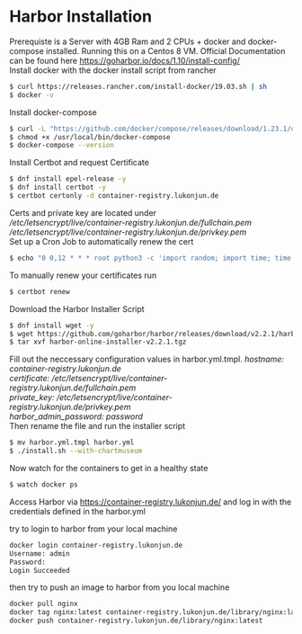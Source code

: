# Harbor Installation
Prerequiste is a Server with 4GB Ram and 2 CPUs + docker and docker-compose installed. Running this on a Centos 8 VM.
Official Documentation can be found here https://goharbor.io/docs/1.10/install-config/  
Install docker with the docker install script from rancher
```bash
$ curl https://releases.rancher.com/install-docker/19.03.sh | sh
$ docker -v
```
Install docker-compose
```bash
$ curl -L "https://github.com/docker/compose/releases/download/1.23.1/docker-compose-$(uname -s)-$(uname -m)" -o /usr/local/bin/docker-compose
$ chmod +x /usr/local/bin/docker-compose
$ docker-compose --version
```
Install Certbot and request Certificate
```bash
$ dnf install epel-release -y
$ dnf install certbot -y
$ certbot certonly -d container-registry.lukonjun.de
```
Certs and private key are located under  
*/etc/letsencrypt/live/container-registry.lukonjun.de/fullchain.pem*  
*/etc/letsencrypt/live/container-registry.lukonjun.de/privkey.pem*  
Set up a Cron Job to automatically renew the cert  
```bash
$ echo "0 0,12 * * * root python3 -c 'import random; import time; time.sleep(random.random() * 3600)' && certbot renew -q" | sudo tee -a /etc/crontab > /dev/null
```
To manually renew your certificates run
```bash
$ certbot renew
```
Download the Harbor Installer Script
```bash
$ dnf install wget -y
$ wget https://github.com/goharbor/harbor/releases/download/v2.2.1/harbor-online-installer-v2.2.1.tgz
$ tar xvf harbor-online-installer-v2.2.1.tgz
```
Fill out the neccessary configuration values in harbor.yml.tmpl. 
*hostname: container-registry.lukonjun.de  
certificate: /etc/letsencrypt/live/container-registry.lukonjun.de/fullchain.pem  
private_key: /etc/letsencrypt/live/container-registry.lukonjun.de/privkey.pem  
harbor_admin_password:  password*  
Then rename the file and run the installer script  
```bash
$ mv harbor.yml.tmpl harbor.yml
$ ./install.sh --with-chartmuseum
```
Now watch for the containers to get in a healthy state
```bash
$ watch docker ps
```
Access Harbor via https://container-registry.lukonjun.de/ and log in with the credentials defined in the harbor.yml

try to login to harbor from your local machine
```bash
docker login container-registry.lukonjun.de
Username: admin
Password:
Login Succeeded
```
then try to push an image to harbor from you local machine
```bash
docker pull nginx
docker tag nginx:latest container-registry.lukonjun.de/library/nginx:latest
docker push container-registry.lukonjun.de/library/nginx:latest
```
